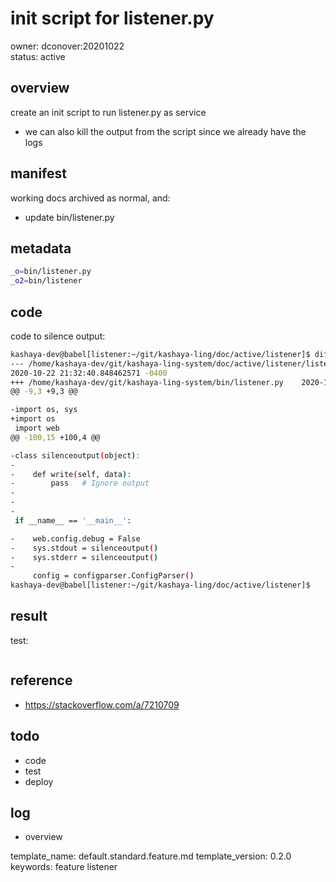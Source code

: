 # init script for listener.py
owner: dconover:20201022   
status: active


## overview
create an init script to run listener.py as service
  - we can also kill the output from the script since we already have the logs


## manifest
working docs archived as normal, and:
  - update bin/listener.py


## metadata
```bash
_o=bin/listener.py
_o2=bin/listener
```


## code
code to silence output:
```bash
kashaya-dev@babel[listener:~/git/kashaya-ling/doc/active/listener]$ diff -U1 -wB {$n,$o}
--- /home/kashaya-dev/git/kashaya-ling-system/doc/active/listener/listener.20201022.assets/listener.py
2020-10-22 21:32:40.848462571 -0400
+++ /home/kashaya-dev/git/kashaya-ling-system/bin/listener.py    2020-10-22 21:26:27.953058877 -0400
@@ -9,3 +9,3 @@

-import os, sys
+import os
 import web
@@ -100,15 +100,4 @@

-class silenceoutput(object):
-
-    def write(self, data):
-        pass   # Ignore output
-
-
-
 if __name__ == '__main__':

-    web.config.debug = False
-    sys.stdout = silenceoutput()
-    sys.stderr = silenceoutput()
-
     config = configparser.ConfigParser()
kashaya-dev@babel[listener:~/git/kashaya-ling/doc/active/listener]$
```


## result
test:
```bash
```


## reference
  - https://stackoverflow.com/a/7210709


## todo
  - code 
  - test 
  - deploy


## log
  - overview


template_name: default.standard.feature.md
template_version: 0.2.0   
keywords: feature listener
